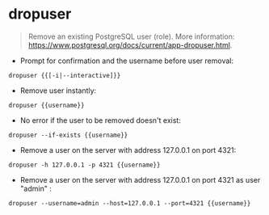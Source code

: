 # dropuser

> Remove an existing PostgreSQL user (role).
> More information: <https://www.postgresql.org/docs/current/app-dropuser.html>.

- Prompt for confirmation and the username before user removal:

`dropuser {{[-i|--interactive]}}`

- Remove user instantly:

`dropuser {{username}}`

- No error if the user to be removed doesn't exist:

`dropuser --if-exists {{username}}`

- Remove a user on the server with address 127.0.0.1 on port 4321:

`dropuser -h 127.0.0.1 -p 4321 {{username}}`

- Remove a user on the server with address 127.0.0.1 on port 4321 as user "admin" :

`dropuser --username=admin --host=127.0.0.1 --port=4321 {{username}}`
